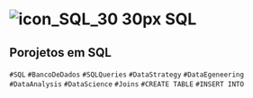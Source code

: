 # ![icon_SQL_30 30px](https://github.com/user-attachments/assets/ebc5c67a-508c-49a8-8387-f171ff48f10e) SQL

## Porojetos em SQL

`#SQL` `#BancoDeDados` `#SQLQueries` `#DataStrategy` `#DataEgeneering` `#DataAnalysis` `#DataScience` `#Joins` `#CREATE TABLE` `#INSERT INTO`
